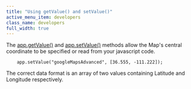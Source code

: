 ```yaml
---
title: "Using getValue() and setValue()"
active_menu_item: developers
class_name: developers
full_width: true
---
```



The [app.getValue()](../../../scripting-apis/client-api/widget-data-state-manipulation/refgetvalue) and [app.setValue()](../../../scripting-apis/client-api/widget-data-state-manipulation/refsetvalue) methods allow the Map's central coordinate to be specified or read from your javascript code.

        app.setValue("googleMapsAdvanced", [36.555, -111.222]);
   

The correct data format is an array of two values containing Latitude and Longitude respectively.


